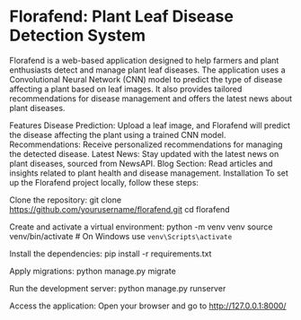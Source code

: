 # Florafend: Plant Leaf Disease Detection System
Florafend is a web-based application designed to help farmers and plant enthusiasts detect and manage plant leaf diseases. The application uses a Convolutional Neural Network (CNN) model to predict the type of disease affecting a plant based on leaf images. It also provides tailored recommendations for disease management and offers the latest news about plant diseases.

Features
Disease Prediction: Upload a leaf image, and Florafend will predict the disease affecting the plant using a trained CNN model.
Recommendations: Receive personalized recommendations for managing the detected disease.
Latest News: Stay updated with the latest news on plant diseases, sourced from NewsAPI.
Blog Section: Read articles and insights related to plant health and disease management.
Installation
To set up the Florafend project locally, follow these steps:

Clone the repository:
git clone https://github.com/yourusername/florafend.git
cd florafend

Create and activate a virtual environment:
python -m venv venv
source venv/bin/activate  # On Windows use `venv\Scripts\activate`

Install the dependencies:
pip install -r requirements.txt

Apply migrations:
python manage.py migrate

Run the development server:
python manage.py runserver

Access the application:
Open your browser and go to http://127.0.0.1:8000/
